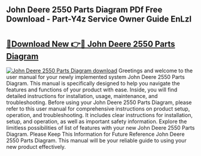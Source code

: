 ## John Deere 2550 Parts Diagram PDf Free Download - Part-Y4z Service Owner Guide EnLzI

# <h2><a href="http://dfhoc9l.blite.top/?on=John+Deere+2550+Parts+Diagram">🔗Download New 👉🔴 John Deere 2550 Parts Diagram</a></h2>

[![John Deere 2550 Parts Diagram download](https://i.imgur.com/lujVjoI.png)](http://dfhoc9l.blite.top/?on=John+Deere+2550+Parts+Diagram)
Greetings and welcome to the user manual for your newly implemented system John Deere 2550 Parts Diagram. This manual is specifically designed to help you navigate the features and functions of your product with ease. Inside, you will find detailed instructions for installation, usage, maintenance, and troubleshooting. Before using your John Deere 2550 Parts Diagram, please refer to this user manual for comprehensive instructions on product setup, operation, and troubleshooting. It includes clear instructions for installation, setup, and operation, as well as important safety information. Explore the limitless possibilities of list of features with your new John Deere 2550 Parts Diagram. Please Keep This Information for Future Reference John Deere 2550 Parts Diagram. This manual will be your reliable guide to using your new product effectively.
